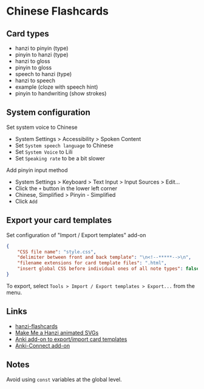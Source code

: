 # Chinese Flashcards

## Card types

- hanzi to pinyin (type)
- pinyin to hanzi (type)
- hanzi to gloss
- pinyin to gloss
- speech to hanzi (type)
- hanzi to speech
- example (cloze with speech hint)
- pinyin to handwriting (show strokes)

## System configuration

Set system voice to Chinese
- System Settings > Accessibility > Spoken Content
- Set `System speech language` to Chinese
- Set `System Voice` to Lili
- Set `Speaking rate` to be a bit slower

Add pinyin input method
- System Settings > Keyboard > Text Input > Input Sources > Edit...
- Click the `+` button in the lower left corner
- Chinese, Simplified > Pinyin - Simplified
- Click `Add`

## Export your card templates

Set configuration of "Import / Export templates" add-on

```json
{
    "CSS file name": "style.css",
    "delimiter between front and back template": "\n<!--*****-->\n",
    "filename extensions for card template files": ".html",
    "insert global CSS before individual ones of all note types": false
}
```

To export, select `Tools > Import / Export templates > Export...` from the menu.

## Links

- [hanzi-flashcards](https://github.com/feihong/hanzi-flashcards)
- [Make Me a Hanzi animated SVGs](https://github.com/skishore/makemeahanzi/tree/master/svgs)
- [Anki add-on to export/import card templates](https://github.com/Asu4ni/Templates-Import-Export-for-Anki)
- [Anki-Connect add-on](https://github.com/FooSoft/anki-connect)

## Notes

Avoid using `const` variables at the global level.
